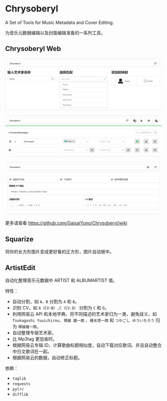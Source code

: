 # Chrysoberyl
A Set of Tools for Music Metadata and Cover Editing.

为音乐元数据编辑以及封面编辑准备的一系列工具。

## Chrysoberyl Web

![artist](/src/artist.png)

![music](/src/music.PNG)

![settings](/src/settings.PNG)

更多请查看 https://github.com/GaisaiYuno/Chrysoberyl/wiki

## Squarize

将你的长方形图片变成更好看的正方形，图片自动居中。

## ArtistEdit

自动化整理音乐元数据中 ARTIST 和 ALBUMARTIST 值。

特性：

- 自动分割，如 `A、B` 分割为 `A` 和 `B`。
- 识别 CV，如 `A（CV:B）,C（CV.D）` 分割为 `C` 和 `D`。
- 利用网易云 API 和本地字典，将不同描述的艺术家归为一类，避免歧义，如 `Tsukagoshi Yuuichirou`、`塚越 雄一朗` 、`碓氷悠一朗` 和 `つかごし ゆういちろう` 归为 `塚越雄一朗`。
- 自动整理专辑艺术家。
- 比 Mp3tag 更加省时。
- 根据网易云专辑 ID，计算歌曲标题相似度，自动下载对应歌词。并且自动整合中日文歌词在一起。
- 根据网易云的数据，自动修正标题。

依赖：

- `taglib`
- `requests`
- `pylrc`
- `difflib`
